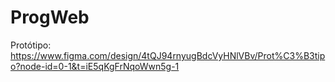 # ProgWeb
Protótipo: https://www.figma.com/design/4tQJ94rnyugBdcVyHNlVBv/Prot%C3%B3tipo?node-id=0-1&t=iE5qKgFrNqoWwn5g-1
